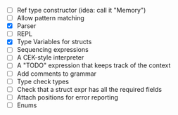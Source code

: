 
* [ ] Ref type constructor (idea: call it "Memory")
* [ ] Allow pattern matching 
* [x] Parser
* [ ] REPL
* [x] Type Variables for structs
* [ ] Sequencing expressions
* [ ] A CEK-style interpreter
* [ ] A "TODO" expression that keeps track of the context
* [ ] Add comments to grammar
* [ ] Type check types
* [ ] Check that a struct expr has all the required fields 
* [ ] Attach positions for error reporting
* [ ] Enums